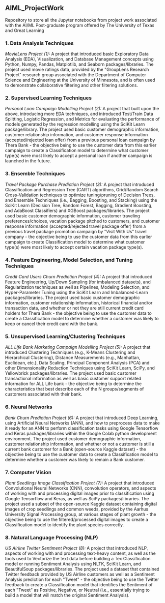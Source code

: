 ## AIML_ProjectWork
Repository to store all the Jupyter notebooks from project work associated with the AI/ML Post-graduate program offered by The University of Texas and Great Learning

### 1. Data Analysis Techniques
*MovieLens Project (1):* A project that introduced basic Exploratory Data Analysis (EDA), Visualization, and Database Management concepts using Python, Numpy, Pandas, Matplotlib, and Seaborn packages/libraries. The project used movie ratings data, provided by the "GroupLens Research Project" research group associated with the Department of Computer Science and Engineering at the University of Minnesota, and is often used to demonstrate collaborative filtering and other filtering solutions.

### 2. Supervised Learning Techniques
*Personal Loan Campaign Modelling Project (2):* A project that built upon the above, introducing more EDA techniques, and introduced Test/Train Data Splitting, Logistic Regression, and Metrics for evaluating the performance of models generated by the regression modelling using the SciKit Learn package/library. The project used basic customer demographic information, customer relationship information, and customer response information (accepted/rejected loan offer) from a previous personal loan campaign by Thera Bank - the objective being to use the customer data from this earlier campaign to create a Classification model to determine what customer type(s) were most likely to accept a personal loan if another campaign is launched in the future.

### 3. Ensemble Techniques
*Travel Package Purchase Prediction Project (3):* A project that introduced Classification and Regression Tree (CART) algorithms, Grid/Random Search Cross-Validation techniques to optimize tuning/pruning of Decision Trees, and Ensemble Techniques (i.e., Bagging, Boosting, and Stacking) using the SciKit Learn (Decision Tree, Random Forest, Bagging, Gradient Boosting, and AdaBoost Classifiers) and XGBoost packages/libraries. The project used basic customer demographic information, customer traveling preferences/choices, vacation package pitched to customers, and customer response information (accepted/rejected travel package offer) from a previous travel package promotion campaign by "Visit With Us" travel company - the objective being to use the customer data from this earlier campaign to create Classification model to determine what customer type(s) were most likely to accept certain vacation package type(s).

### 4. Feature Engineering, Model Selection, and Tuning Techniques
*Credit Card Users Churn Prediction Project (4):* A project that introduced Feature Engineering, Up/Down Sampling (for imbalanced datasets), and Regularization techniques as well as Pipelines, Modeling Selection, and Hyper-Parameter Tuning using the SciKit Learn and Imbalanced-Learn packages/libraries. The project used basic customer demographic information, customer relationship information, historical financial and/or transaction data, and whether or not they are still current credit card holders for Thera Bank - the objective being to use the customer data to create a Classification model to determine whether a customer was likely to keep or cancel their credit card with the bank. 

### 5. Unsupervised Learning/Clustering Techniques
*ALL Life Bank Marketing Campaign Modelling Project (5):* A project that introduced Clustering Techniques (e.g., K-Means Clustering and Hierarchical Clustering), Distance Measurements (e.g., Manhattan, Euclidean, etc.), Data Scaling, Principal Component Analysis (PCA) and other Dimensionality Reduction Techniques using SciKit Learn, SciPy, and Yellowbrick packages/libraries. The project used basic customer transactional information as well as basic customer support related information for ALL Life bank - the objective being to determine the characteristics that best describe each of the N groups/segments of customers associated with their bank.

### 6. Neural Networks
*Bank Churn Prediction Project (6):* A project that introduced Deep Learning, using Artificial Neural Networks (ANN), and how to preprocess data to make it ready for an ANN to perform classification tasks using Google Tensorflow and Keras packages/libraries within the Google Colab python development environment. The project used customer demographic information, customer relationship information, and whether or not a customer is still a current bank customer for a Bank (open-source Kaggle dataset) - the objective being to use the customer data to create a Classification model to determine whether a customer was likely to remain a Bank customer. 

### 7. Computer Vision
*Plant Seedlings Image Classification Project (7):* A project that introduced Convolutional Neural Networks (CNN), convolution operators, and aspects of working with and processing digital images prior to classification using Google Tensorflow and Keras, as well as SciPy packages/libraries. The project used a subset of the open-source Kaggle dataset containing digital images of crop seedlings and common weeds, provided by the Aarhus University Signal Processing group, at various stages of plant growth - the objective being to use the filtered/processed digital images to create a Classification model to identify the plant species correctly.

### 8. Natural Language Processing (NLP)
*US Airline Twitter Sentiment Project (8):* A project that introduced NLP, aspects of working with and processing text-heavy content, as well as the tools used to Vectorize the text data before building a Tex Classification model or running Sentiment Analysis using NLTK, SciKit Learn, and BeautifulSoup packages/libraries. The project used a dataset that contained Twitter feedback provided by US Airline customers as well as a Sentiment Analysis prediction for each "Tweet" - the objective being to use the Twitter feedback to create a Classification model that identifies the Sentiment of each "Tweet" as Positive, Negative, or Neutral (i.e., essentially trying to build a model that will match the original Sentiment Analysis).
